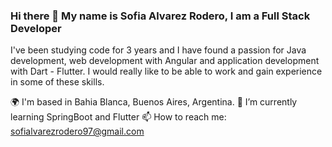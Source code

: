 ### Hi there 👋 My name is Sofia Alvarez Rodero, I am a Full Stack Developer
I've been studying code for 3 years and I have found a passion for Java development, web development with Angular and application development with Dart - Flutter. I would really like to be able to work and gain experience in some of these skills.

🌍 I'm based in Bahia Blanca, Buenos Aires, Argentina.
🌱 I’m currently learning SpringBoot and Flutter
📫 How to reach me: sofialvarezrodero97@gmail.com


<!--
**Sofii2301/Sofii2301** is a ✨ _special_ ✨ repository because its `README.md` (this file) appears on your GitHub profile.

Here are some ideas to get you started:

- 🔭 I’m currently working on ...
- 🌱 I’m currently learning ...
- 👯 I’m looking to collaborate on ...
- 🤔 I’m looking for help with ...
- 💬 Ask me about ...
- 📫 How to reach me: ...
- 😄 Pronouns: ...
- ⚡ Fun fact: ...
-->

